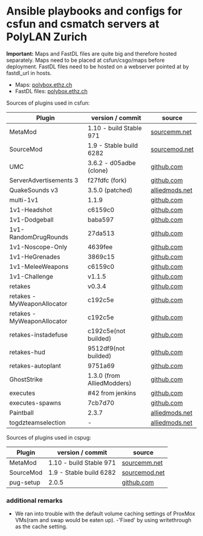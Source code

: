 # Ansible playbooks and configs for csfun and csmatch servers at PolyLAN Zurich


**Important:**
Maps and FastDL files are quite big and therefore hosted separately.
Maps need to be placed at csfun/csgo/maps before deployment.
FastDL files need to be hosted on a webserver pointed at by fastdl_url in hosts.

* Maps: [polybox.ethz.ch](https://polybox.ethz.ch/index.php/s/tjCQPKYIl03q7Rj)
* FastDL files: [polybox.ethz.ch](https://polybox.ethz.ch/index.php/s/0WncJV1E3MAFgPw)

Sources of plugins used in csfun:

| Plugin | version / commit | source |
| ------ | ------ | ------ |
| MetaMod | 1.10 - build Stable 971 | [sourcemm.net](https://www.sourcemm.net/downloads.php/?branch=stable) |
| SourceMod | 1.9 - Stable build 6282 | [sourcemod.net](https://www.sourcemod.net/downloads.php?branch=stable) |
| UMC | 3.6.2 - d05adbe (clone)| [github.com](https://github.com/Silenci0/UMC) |
| ServerAdvertisements 3 | f27fdfc (fork) | [github.com](https://github.com/Bara/ServerAdvertisement3) |
| QuakeSounds v3  | 3.5.0 (patched) | [alliedmods.net](https://forums.alliedmods.net/showpost.php?p=2644440&postcount=431) |
| multi-1v1  | 1.1.9 | [github.com](https://github.com/splewis/csgo-multi-1v1) |
| 1v1-Headshot  | c6159c0 | [github.com](https://github.com/Franc1sco/1v1-onlyhs) |
| 1v1-Dodgeball  | baba597 | [github.com](https://github.com/Franc1sco/1v1-Dodgeball) |
| 1v1-RandomDrugRounds  | 27da513 | [github.com](https://github.com/IT-KiLLER/CSGO-RDR-Random-Drug-Round) |
| 1v1-Noscope-Only  | 4639fee | [github.com](https://github.com/Cruze03/CSGO-Multi1v1-Noscope-Only) |
| 1v1-HeGrenades  | 3869c15 | [github.com](https://github.com/Franc1sco/1v1-HeGrenades) |
| 1v1-MeleeWeapons  | c6159c0 | [github.com](https://github.com/Franc1sco/1v1-MeleeWeapons) |
| 1v1-Challenge  | v1.1.5 | [github.com](https://github.com/Headline/Challenge) |
| retakes  | v0.3.4 | [github.com](https://github.com/splewis/csgo-retakes) |
| retakes - MyWeaponAllocator  | c192c5e | [github.com](https://github.com/shanapu/MyWeaponAllocator) |
| retakes - MyWeaponAllocator  | c192c5e | [github.com](https://github.com/shanapu/MyWeaponAllocator) |
| retakes-instadefuse  | c192c5e(not builded) | [github.com](https://github.com/b3none/retakes-instadefuse) |
| retakes-hud  | 9512df9(not builded)| [github.com](https://github.com/b3none/retakes-hud) |
| retakes-autoplant  | 9751a69 | [github.com](https://github.com/b3none/retakes-autoplant) |
| GhostStrike  | 1.3.0 (from AlliedModders) | [github.com](https://github.com/kinsi55/CSGO-GhostStrike) |
| executes  | #42 from jenkins | [github.com](https://github.com/splewis/csgo-executes) |
| executes-spawns  | 7cb7d70 | [github.com](https://github.com/timche/csgo-executes-spawns) |
| Paintball  |  2.3.7  | [alliedmods.net](https://forums.alliedmods.net/showthread.php?t=287879) |
| togdzteamselection  | -  | [alliedmods.net](https://forums.alliedmods.net/showthread.php?p=2633299) |

Sources of plugins used in cspug:

| Plugin | version / commit | source |
| ------ | ------ | ------ |
| MetaMod | 1.10 - build Stable 971 | [sourcemm.net](https://www.sourcemm.net/downloads.php/?branch=stable) |
| SourceMod | 1.9 - Stable build 6282 | [sourcemod.net](https://www.sourcemod.net/downloads.php?branch=stable) |
| pug-setup | 2.0.5 | [github.com](https://github.com/splewis/csgo-pug-setup/releases) |

### additional remarks
- We ran into trouble with the default volume caching settings of ProxMox VMs(ram and swap would be eaten up). 
-'Fixed' by using writethrough as the cache setting.
